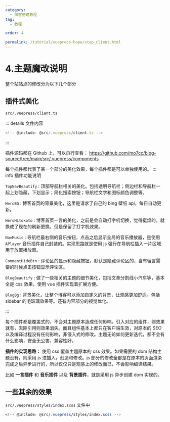 ```yaml
---
category:
  - 博客搭建教程
tag:
  - 教程

order: 4

permalink: /tutorial/vuepress-hope/step_client.html
---
```


# 4.主题魔改说明

整个站站点的修改分为以下几个部分

## 插件式美化

`src/.vuepress/client.ts`

::: details 文件内容

```js title="src/.vuepress/client.ts"
<!-- @include: @src/.vuepress/client.ts -->
```

:::

插件源码都在 Github 上，可以自行查看：
https://github.com/mo7cc/blog-source/tree/main/src/.vuepress/components

每个插件都代表了某一个部分的美化效果，每个插件都是可以单独使用的。
::: info 插件功能说明

`TopNavBeautify` : 顶部导航栏相关的美化。包括透明导航栏；侧边栏和导航栏一起上划隐藏，下划显示；简化搜索按钮；导航栏文字和图标颜色调整等。

`HeroBG` : 博客首页的背景美化，这里是请求了自己的 bing 壁纸 api，每日自动更新。

`HeroHitokoto` : 博客首页一言的美化，之前是会自动打字机切换，觉得挺烦的，就换成了现在的刷新更换。但是保留了打字机效果。

`NavMusic` : 导航栏最右侧的音乐按钮，点击之后显示全局的音乐播放器，是使用 `APlayer` 音乐插件自己封装的。实现思路就是使用 js 强行在导航栏插入一片区域用于放置播放器。

`CommentHideBtn` : 评论区的显示和隐藏按钮，默认是隐藏评论区的，当有留言需要的时候点击按钮显示评论区。

`BlogBeautify` : 做了一些相关的主题的细节美化，包括文章分割线小汽车等，基本全是 css 效果。使用 vue 插件实现着扩展方便。

`BlogBg` : 背景美化，让整个博客可以添加自定义的背景，让观感更加舒适。包括 sidebar 的毛玻璃效果等。还有内容部分的视觉优化。

:::

每个插件都是覆盖式的，不会对主题原本造成任何影响。引入对应的组件，则效果就有，去除引用则效果消失。而且组件基本上都只在客户端生效，对原本的 SEO 以及编译过程没有任何影响，非侵入式的修改。主题无论如何更新迭代，都不会有什么影响，安全无公害，兼容性好。

**插件的实现思路：** 使用 css 覆盖主题原本的 css 效果。如果需要的 dom 结构主题没有，则采用 js 进插入，创造和修改。js 部分的修改全都是在原本的页面渲染完成之后异步进行的，所以仅仅只是观感上的修改而已，不会影响编译结果。

比如 **一言插件** 和 **音乐插件** 以及 **背景插件**，就是采用 js 异步创建 dom 实现的。

## 一些其余的效果

`src/.vuepress/styles/index.scss` 文件中

```scss
<!-- @include: @src/.vuepress/styles/index.scss -->
```
